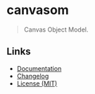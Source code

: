 # canvasom

> Canvas Object Model.

## Links

- [Documentation](https://github.com/huang2002/canvasom/wiki)
- [Changelog](./CHANGELOG)
- [License (MIT)](./LICENSE)
